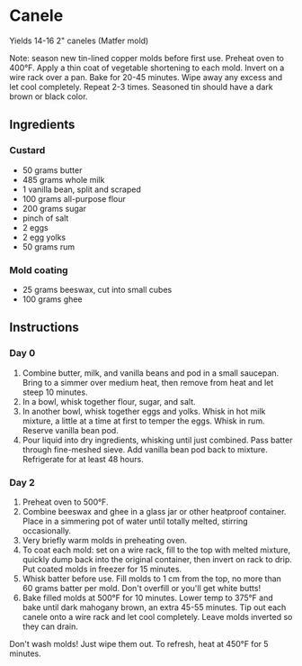 # Canele

Yields 14-16 2" caneles (Matfer mold)

Note: season new tin-lined copper molds before first use. Preheat oven to 400°F. Apply a thin coat of vegetable shortening to each mold. Invert on a wire rack over a pan. Bake for 20-45 minutes. Wipe away any excess and let cool completely. Repeat 2-3 times. Seasoned tin should have a dark brown or black color.

## Ingredients

### Custard

- 50 grams butter
- 485 grams whole milk
- 1 vanilla bean, split and scraped
- 100 grams all-purpose flour
- 200 grams sugar
- pinch of salt
- 2 eggs
- 2 egg yolks
- 50 grams rum

### Mold coating

- 25 grams beeswax, cut into small cubes
- 100 grams ghee

## Instructions

### Day 0

1. Combine butter, milk, and vanilla beans and pod in a small saucepan. Bring to a simmer over medium heat, then remove from heat and let steep 10 minutes.
2. In a bowl, whisk together flour, sugar, and salt.
3. In another bowl, whisk together eggs and yolks. Whisk in hot milk mixture, a little at a time at first to temper the eggs. Whisk in rum. Reserve vanilla bean pod.
4. Pour liquid into dry ingredients, whisking until just combined. Pass batter through fine-meshed sieve. Add vanilla bean pod back to mixture. Refrigerate for at least 48 hours.

### Day 2

1. Preheat oven to 500°F.
2. Combine beeswax and ghee in a glass jar or other heatproof container. Place in a simmering pot of water until totally melted, stirring occasionally.
3. Very briefly warm molds in preheating oven.
4. To coat each mold: set on a wire rack, fill to the top with melted mixture, quickly dump back into the original container, then invert on rack to drip. Put coated molds in freezer for 15 minutes.
5. Whisk batter before use. Fill molds to 1 cm from the top, no more than 60 grams batter per mold. Don't overfill or you'll get white butts!
6. Bake filled molds at 500°F for 10 minutes. Lower temp to 375°F and bake until dark mahogany brown, an extra 45-55 minutes. Tip out each canele onto a wire rack and let cool completely. Leave molds inverted so they can drain.

Don't wash molds! Just wipe them out. To refresh, heat at 450°F for 5 minutes. 
